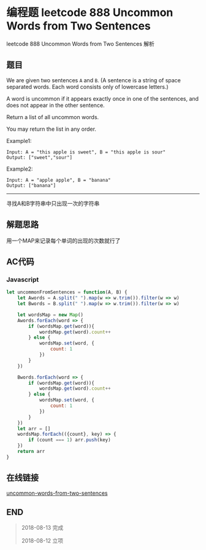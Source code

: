 # 编程题 leetcode 888 Uncommon Words from Two Sentences

leetcode 888 Uncommon Words from Two Sentences 解析

## 题目

We are given two sentences `A` and `B`.  (A sentence is a string of space separated words.  Each word consists only of lowercase letters.)

A word is uncommon if it appears exactly once in one of the sentences, and does not appear in the other sentence.

Return a list of all uncommon words. 

You may return the list in any order.

Example1:
```
Input: A = "this apple is sweet", B = "this apple is sour"
Output: ["sweet","sour"]
```

Example2:
```
Input: A = "apple apple", B = "banana"
Output: ["banana"]
```
----

寻找A和B字符串中只出现一次的字符串

## 解题思路

用一个MAP来记录每个单词的出现的次数就行了

## AC代码

### Javascript

``` javascript
let uncommonFromSentences = function(A, B) {
    let Awords = A.split(" ").map(w => w.trim()).filter(w => w)
    let Bwords = B.split(" ").map(w => w.trim()).filter(w => w)

    let wordsMap = new Map()
    Awords.forEach(word => {
        if (wordsMap.get(word)){
            wordsMap.get(word).count++
        } else {
            wordsMap.set(word, {
                count: 1
            })
        }
    })

    Bwords.forEach(word => {
        if (wordsMap.get(word)){
            wordsMap.get(word).count++
        } else {
            wordsMap.set(word, {
                count: 1
            })
        }
    })
    let arr = []
    wordsMap.forEach(({count}, key) => {
        if (count === 1) arr.push(key)
    })
    return arr
}
```
## 在线链接

[uncommon-words-from-two-sentences](https://leetcode.com/problems/uncommon-words-from-two-sentences)

## END

>   2018-08-13  完成
> 
>   2018-08-12  立项